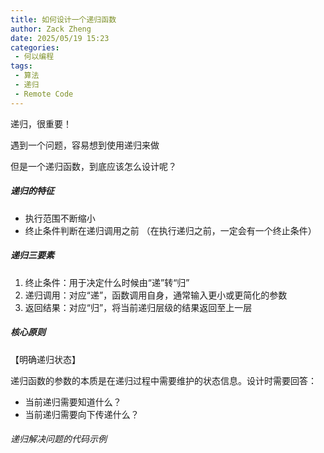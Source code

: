 ```yaml
---
title: 如何设计一个递归函数
author: Zack Zheng
date: 2025/05/19 15:23
categories:
 - 何以编程
tags:
 - 算法
 - 递归
 - Remote Code
---
```


递归，很重要！

遇到一个问题，容易想到使用递归来做    

但是一个递归函数，到底应该怎么设计呢？


##### 递归的特征

+ 执行范围不断缩小
+ 终止条件判断在递归调用之前
（在执行递归之前，一定会有一个终止条件）


##### 递归三要素

1. 终止条件：用于决定什么时候由“递”转“归”
2. 递归调用：对应“递”，函数调用自身，通常输入更小或更简化的参数
3. 返回结果：对应“归”，将当前递归层级的结果返回至上一层


##### 核心原则

【明确递归状态】

递归函数的参数的本质是在递归过程中需要维护的状态信息。设计时需要回答：

+ 当前递归需要知道什么？
+ 当前递归需要向下传递什么？


###### 递归解决问题的代码示例

<Suspense>
  <my-codes repo="o-algorithm" path="algorithm/树常见题/路径问题/binaryTreePaths.java" lang="java" lazy />
</Suspense>


